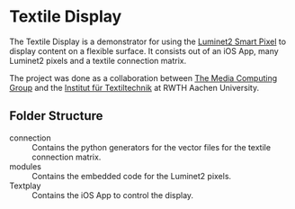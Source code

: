 
Textile Display
===============

The Textile Display is a demonstrator for using the [Luminet2 Smart Pixel][luminet2] to
display content on a flexible surface.
It consists out of an iOS App, many Luminet2 pixels and a textile connection matrix.

The project was done as a collaboration between [The Media Computing Group][i10] and
the [Institut für Textiltechnik][ITA] at RWTH Aachen University.


Folder Structure
----------------

<dl>
<dt>connection</dt>
<dd>
  Contains the python generators for the vector files for the textile
  connection matrix.
</dd>

<dt>modules</dt>
<dd>
  Contains the embedded code for the Luminet2 pixels.
</dd>

<dt>Textplay</dt>
<dd>
  Contains the iOS App to control the display.
</dd>
</dl>

[luminet2]: http://hci.rwth-aachen.de/luminet2
[i10]: http://hci.rwth-aachen.de
[ITA]: http://www.ita.rwth-aachen.de